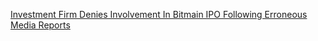 [Investment Firm Denies Involvement In Bitmain IPO Following Erroneous Media Reports](https://cointelegraph.com/news/investment-firm-denies-involvement-in-bitmain-ipo-following-erroneous-media-reports)